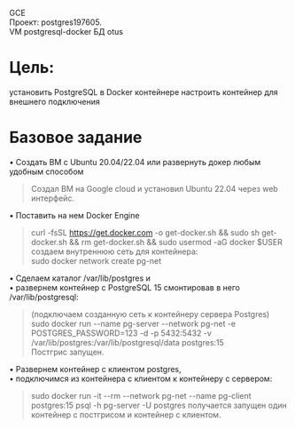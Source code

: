 GCE   
Проект: postgres197605.  
VM postgresql-docker 
БД otus

# Цель:
установить PostgreSQL в Docker контейнере
настроить контейнер для внешнего подключения

# Базовое задание 

• Создать ВМ с Ubuntu 20.04/22.04 или развернуть докер любым удобным способом
> Создал ВМ на Google cloud и установил Ubuntu 22.04 через web интерфейс.   

• Поставить на нем Docker Engine
> curl -fsSL https://get.docker.com -o get-docker.sh && sudo sh get-docker.sh && rm get-docker.sh && sudo usermod -aG docker $USER  
>  создаем внутреннюю  сеть для контейнера:    
> sudo docker network create pg-net  

• Сделаем каталог /var/lib/postgres и    
• развернем контейнер с PostgreSQL 15 смонтировав в него /var/lib/postgresql:   
> (подключаем созданную сеть к контейнеру сервера Postgres)           
> sudo docker run --name pg-server --network pg-net -e POSTGRES_PASSWORD=123 -d -p 5432:5432 -v     
> /var/lib/postgres:/var/lib/postgresql/data postgres:15     
> Постгрис запущен.

• Развернем контейнер с клиентом postgres,    
• подключимся из контейнера с клиентом к контейнеру с сервером:
> sudo docker run -it --rm --network pg-net --name pg-client postgres:15 psql -h pg-server -U postgres
> получается запущен один контейнер с постгрисом и контейнер с клиентом.
